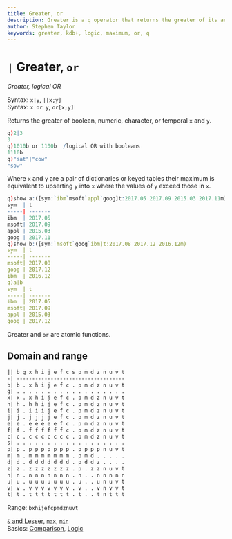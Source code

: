 ```yaml
---
title: Greater, or
description: Greater is a q operator that returns the greater of its arguments. or is a q keyword that performs a logical OR. 
author: Stephen Taylor
keywords: greater, kdb+, logic, maximum, or, q
---
```

# `|` Greater, `or`

_Greater, logical OR_




Syntax: `x|y`, `|[x;y]`  
Syntax: `x or y`, `or[x;y]` 

Returns the greater of boolean, numeric, character, or temporal `x` and `y`. 

```q
q)2|3
3
q)1010b or 1100b  /logical OR with booleans
1110b
q)"sat"|"cow"
"sow"
```

Where `x` and `y` are a pair of dictionaries or keyed tables their maximum is equivalent to upserting `y` into `x` where the values of `y` exceed those in `x`.

```q
q)show a:([sym:`ibm`msoft`appl`goog]t:2017.05 2017.09 2015.03 2017.11m)
sym  | t
-----| -------
ibm  | 2017.05
msoft| 2017.09
appl | 2015.03
goog | 2017.11
q)show b:([sym:`msoft`goog`ibm]t:2017.08 2017.12 2016.12m)
sym  | t
-----| -------
msoft| 2017.08
goog | 2017.12
ibm  | 2016.12
q)a|b
sym  | t
-----| -------
ibm  | 2017.05
msoft| 2017.09
appl | 2015.03
goog | 2017.12
```

Greater and `or` are atomic functions. 


## Domain and range

```txt
|| b g x h i j e f c s p m d z n u v t
-| -----------------------------------
b| b . x h i j e f c . p m d z n u v t
g| . . . . . . . . . . . . . . . . . .
x| x . x h i j e f c . p m d z n u v t
h| h . h h i j e f c . p m d z n u v t
i| i . i i i j e f c . p m d z n u v t
j| j . j j j j e f c . p m d z n u v t
e| e . e e e e e f c . p m d z n u v t
f| f . f f f f f f c . p m d z n u v t
c| c . c c c c c c c . p m d z n u v t
s| . . . . . . . . . . . . . . . . . .
p| p . p p p p p p p . p p p p n u v t
m| m . m m m m m m m . p m d . . . . .
d| d . d d d d d d d . p d d z . . . .
z| z . z z z z z z z . p . z z n u v t
n| n . n n n n n n n . n . . n n n n n
u| u . u u u u u u u . u . . u n u v t
v| v . v v v v v v v . v . . v n v v t
t| t . t t t t t t t . t . . t n t t t
```

Range: `bxhijefcpmdznuvt`

<i class="far fa-hand-point-right"></i> 
[`&` and Lesser](lesser.md), [`max`](max.md), [`min`](min.md)  
Basics: [Comparison](../basics/comparison.md),
[Logic](../basics/logic.md)
